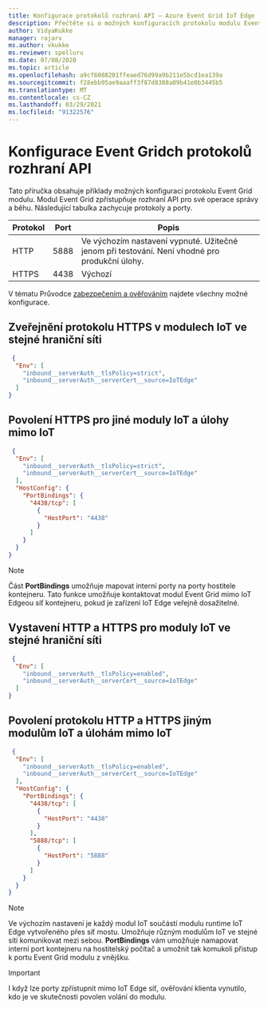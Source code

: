 ```yaml
---
title: Konfigurace protokolů rozhraní API – Azure Event Grid IoT Edge | Microsoft Docs
description: Přečtěte si o možných konfiguracích protokolu modulu Event Grid.
author: VidyaKukke
manager: rajarv
ms.author: vkukke
ms.reviewer: spelluru
ms.date: 07/08/2020
ms.topic: article
ms.openlocfilehash: a9cf6088201ffeaed76d99a9b211e5bcd1ea139a
ms.sourcegitcommit: f28ebb95ae9aaaff3f87d8388a09b41e0b3445b5
ms.translationtype: MT
ms.contentlocale: cs-CZ
ms.lasthandoff: 03/29/2021
ms.locfileid: "91322576"
---
```

# <a name="configure-event-grid-api-protocols"></a>Konfigurace Event Gridch protokolů rozhraní API

Tato příručka obsahuje příklady možných konfigurací protokolu Event Grid modulu. Modul Event Grid zpřístupňuje rozhraní API pro své operace správy a běhu. Následující tabulka zachycuje protokoly a porty.

| Protokol | Port | Popis |
| ---------------- | ------------ | ------------ |
| HTTP | 5888 | Ve výchozím nastavení vypnuté. Užitečné jenom při testování. Není vhodné pro produkční úlohy.
| HTTPS | 4438 | Výchozí

V tématu Průvodce [zabezpečením a ověřováním](security-authentication.md) najdete všechny možné konfigurace.

## <a name="expose-https-to-iot-modules-on-the-same-edge-network"></a>Zveřejnění protokolu HTTPS v modulech IoT ve stejné hraniční síti

```json
 {
  "Env": [
    "inbound__serverAuth__tlsPolicy=strict",
    "inbound__serverAuth__serverCert__source=IoTEdge"
  ]
}
 ```

## <a name="enable-https-to-other-iot-modules-and-non-iot-workloads"></a>Povolení HTTPS pro jiné moduly IoT a úlohy mimo IoT

```json
 {
  "Env": [
    "inbound__serverAuth__tlsPolicy=strict",
    "inbound__serverAuth__serverCert__source=IoTEdge"
  ],
  "HostConfig": {
    "PortBindings": {
      "4438/tcp": [
        {
          "HostPort": "4438"
        }
      ]
    }
  }
}
 ```

>[!NOTE]
> Část **PortBindings** umožňuje mapovat interní porty na porty hostitele kontejneru. Tato funkce umožňuje kontaktovat modul Event Grid mimo IoT Edgeou síť kontejneru, pokud je zařízení IoT Edge veřejně dosažitelné.

## <a name="expose-http-and-https-to-iot-modules-on-the-same-edge-network"></a>Vystavení HTTP a HTTPS pro moduly IoT ve stejné hraniční síti

```json
 {
  "Env": [
    "inbound__serverAuth__tlsPolicy=enabled",
    "inbound__serverAuth__serverCert__source=IoTEdge"
  ]
}
 ```

## <a name="enable-http-and-https-to-other-iot-modules-and-non-iot-workloads"></a>Povolení protokolu HTTP a HTTPS jiným modulům IoT a úlohám mimo IoT

```json
 {
  "Env": [
    "inbound__serverAuth__tlsPolicy=enabled",
    "inbound__serverAuth__serverCert__source=IoTEdge"
  ],
  "HostConfig": {
    "PortBindings": {
      "4438/tcp": [
        {
          "HostPort": "4438"
        }
      ],
      "5888/tcp": [
        {
          "HostPort": "5888"
        }
      ]
    }
  }
}
 ```

>[!NOTE]
> Ve výchozím nastavení je každý modul IoT součástí modulu runtime IoT Edge vytvořeného přes síť mostu. Umožňuje různým modulům IoT ve stejné síti komunikovat mezi sebou. **PortBindings** vám umožňuje namapovat interní port kontejneru na hostitelský počítač a umožnit tak komukoli přístup k portu Event Grid modulu z vnějšku.

>[!IMPORTANT]
> I když lze porty zpřístupnit mimo IoT Edge síť, ověřování klienta vynutilo, kdo je ve skutečnosti povolen volání do modulu.
